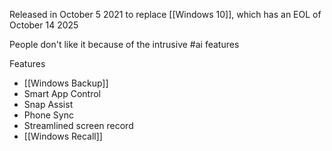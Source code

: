 Released in October 5 2021 to replace [[Windows 10]], which has an EOL of October 14 2025

People don't like it because of the intrusive #ai features

Features
- [[Windows Backup]]
- Smart App Control
- Snap Assist
- Phone Sync
- Streamlined screen record
- [[Windows Recall]]